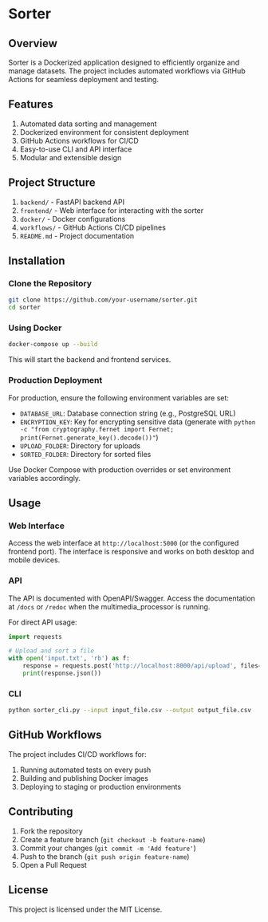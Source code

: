 # Sorter

## Overview

Sorter is a Dockerized application designed to efficiently organize and manage datasets. The project includes automated workflows via GitHub Actions for seamless deployment and testing.

## Features

1. Automated data sorting and management
1. Dockerized environment for consistent deployment
1. GitHub Actions workflows for CI/CD
1. Easy-to-use CLI and API interface
1. Modular and extensible design

## Project Structure

1. `backend/` - FastAPI backend API
1. `frontend/` - Web interface for interacting with the sorter
1. `docker/` - Docker configurations
1. `workflows/` - GitHub Actions CI/CD pipelines
1. `README.md` - Project documentation

## Installation

### Clone the Repository

```bash
git clone https://github.com/your-username/sorter.git
cd sorter
````

### Using Docker

```bash
docker-compose up --build
```

This will start the backend and frontend services.

### Production Deployment

For production, ensure the following environment variables are set:

- `DATABASE_URL`: Database connection string (e.g., PostgreSQL URL)
- `ENCRYPTION_KEY`: Key for encrypting sensitive data (generate with `python -c "from cryptography.fernet import Fernet; print(Fernet.generate_key().decode())"`)
- `UPLOAD_FOLDER`: Directory for uploads
- `SORTED_FOLDER`: Directory for sorted files

Use Docker Compose with production overrides or set environment variables accordingly.

## Usage

### Web Interface

Access the web interface at `http://localhost:5000` (or the configured frontend port). The interface is responsive and works on both desktop and mobile devices.

### API

The API is documented with OpenAPI/Swagger. Access the documentation at `/docs` or `/redoc` when the multimedia_processor is running.

For direct API usage:

```python
import requests

# Upload and sort a file
with open('input.txt', 'rb') as f:
    response = requests.post('http://localhost:8000/api/upload', files={'file': f})
    print(response.json())
```

### CLI

```bash
python sorter_cli.py --input input_file.csv --output output_file.csv
```

## GitHub Workflows

The project includes CI/CD workflows for:

1. Running automated tests on every push
2. Building and publishing Docker images
3. Deploying to staging or production environments

## Contributing

1. Fork the repository
2. Create a feature branch (`git checkout -b feature-name`)
3. Commit your changes (`git commit -m 'Add feature'`)
4. Push to the branch (`git push origin feature-name`)
5. Open a Pull Request

## License

This project is licensed under the MIT License.
